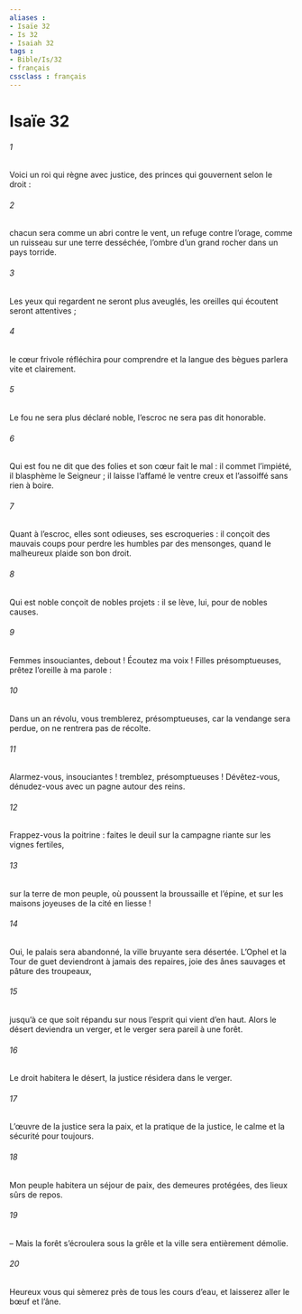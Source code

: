 ```yaml
---
aliases : 
- Isaïe 32
- Is 32
- Isaiah 32
tags : 
- Bible/Is/32
- français
cssclass : français
---
```


# Isaïe 32

###### 1
Voici un roi qui règne avec justice,
des princes qui gouvernent selon le droit :
###### 2
chacun sera comme un abri contre le vent,
un refuge contre l’orage,
comme un ruisseau sur une terre desséchée,
l’ombre d’un grand rocher dans un pays torride.
###### 3
Les yeux qui regardent ne seront plus aveuglés,
les oreilles qui écoutent seront attentives ;
###### 4
le cœur frivole réfléchira pour comprendre
et la langue des bègues parlera vite et clairement.
###### 5
Le fou ne sera plus déclaré noble,
l’escroc ne sera pas dit honorable.
###### 6
Qui est fou ne dit que des folies
et son cœur fait le mal :
il commet l’impiété,
il blasphème le Seigneur ;
il laisse l’affamé le ventre creux
et l’assoiffé sans rien à boire.
###### 7
Quant à l’escroc, elles sont odieuses, ses escroqueries :
il conçoit des mauvais coups
pour perdre les humbles par des mensonges,
quand le malheureux plaide son bon droit.
###### 8
Qui est noble conçoit de nobles projets :
il se lève, lui, pour de nobles causes.
###### 9
Femmes insouciantes, debout !
Écoutez ma voix !
Filles présomptueuses,
prêtez l’oreille à ma parole :
###### 10
Dans un an révolu,
vous tremblerez, présomptueuses,
car la vendange sera perdue,
on ne rentrera pas de récolte.
###### 11
Alarmez-vous, insouciantes !
tremblez, présomptueuses !
Dévêtez-vous, dénudez-vous
avec un pagne autour des reins.
###### 12
Frappez-vous la poitrine :
faites le deuil sur la campagne riante
sur les vignes fertiles,
###### 13
sur la terre de mon peuple,
où poussent la broussaille et l’épine,
et sur les maisons joyeuses
de la cité en liesse !
###### 14
Oui, le palais sera abandonné,
la ville bruyante sera désertée.
L’Ophel et la Tour de guet
deviendront à jamais des repaires,
joie des ânes sauvages
et pâture des troupeaux,
###### 15
jusqu’à ce que soit répandu sur nous
l’esprit qui vient d’en haut.
Alors le désert deviendra un verger,
et le verger sera pareil à une forêt.
###### 16
Le droit habitera le désert,
la justice résidera dans le verger.
###### 17
L’œuvre de la justice sera la paix,
et la pratique de la justice, le calme et la sécurité
pour toujours.
###### 18
Mon peuple habitera un séjour de paix,
des demeures protégées,
des lieux sûrs de repos.
###### 19
– Mais la forêt s’écroulera sous la grêle
et la ville sera entièrement démolie.
###### 20
Heureux vous qui sèmerez près de tous les cours d’eau,
et laisserez aller le bœuf et l’âne.
